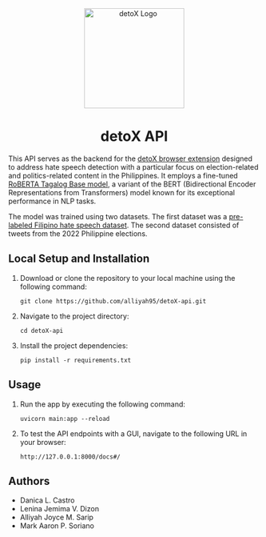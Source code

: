 <div align="center">
  <img src="https://github.com/alliyah95/detoX-api/assets/74038500/37646241-b672-4823-a6f3-e60815c35f06" alt="detoX Logo" width="200">

# detoX API

</div>

This API serves as the backend for the [detoX browser extension](https://github.com/alliyah95/detoX) designed to address hate speech detection with a particular focus on election-related and politics-related content in the Philippines. It employs a fine-tuned [RoBERTA Tagalog Base model](https://huggingface.co/jcblaise/roberta-tagalog-base), a variant of the BERT (Bidirectional Encoder Representations from Transformers) model known for its exceptional performance in NLP tasks.

The model was trained using two datasets. The first dataset was a [pre-labeled Filipino hate speech dataset](https://huggingface.co/datasets/hate_speech_filipino). The second dataset consisted of tweets from the 2022 Philippine elections.

## Local Setup and Installation

1. Download or clone the repository to your local machine using the following command:

    ```
    git clone https://github.com/alliyah95/detoX-api.git
    ```

2. Navigate to the project directory:

    ```
    cd detoX-api
    ```

3. Install the project dependencies:

    ```
    pip install -r requirements.txt
    ```

## Usage

1.  Run the app by executing the following command:

    ```
    uvicorn main:app --reload
    ```

2.  To test the API endpoints with a GUI, navigate to the following URL in your browser:
    ```
    http://127.0.0.1:8000/docs#/
    ```

## Authors

-   Danica L. Castro
-   Lenina Jemima V. Dizon
-   Alliyah Joyce M. Sarip
-   Mark Aaron P. Soriano
